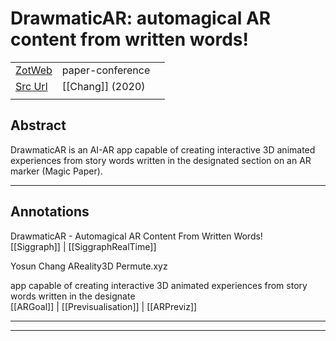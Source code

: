 
# DrawmaticAR: automagical AR content from written words!



|       |       |       |
|  ---  |  ---  |  ---  |
|   [ZotWeb](http://zotero.org/users/180474/items/RWWCXZCF)    | paper-conference      |       |
|   [Src Url](http://doi.org/10.1145/3407662.3407755)    |  [[Chang]] (2020)     |       |
|       |       |       |


## Abstract

DrawmaticAR is an AI-AR app capable of creating interactive 3D animated experiences from story words written in the designated section on an AR marker (Magic Paper).

----

## Annotations

DrawmaticAR - Automagical AR Content From Written Words!  
[[Siggraph]] | [[SiggraphRealTime]] 





Yosun Chang AReality3D Permute.xyz



app capable of creating interactive 3D animated experiences from story words written in the designate  
[[ARGoal]] | [[Previsualisation]] | [[ARPreviz]] 








----

----

